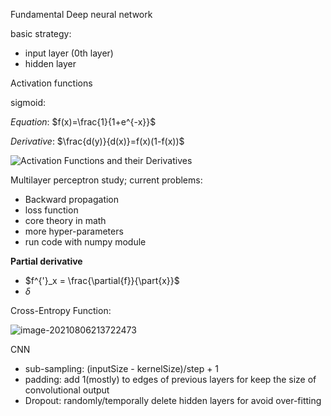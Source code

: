 Fundamental Deep neural network



basic strategy:

+ input layer (0th layer)
+ hidden layer

Activation functions

sigmoid:

$Equation:$	$f(x)=\frac{1}{1+e^{-x}}$

$Derivative:$	$\frac{d(y)}{d(x)}=f(x)(1-f(x))$



![Activation Functions and their Derivatives](https://editor.analyticsvidhya.com/uploads/94131Screenshot%20(43).png)



Multilayer perceptron study; current problems:

+ Backward propagation
+ loss function
+ core theory in math
+ more hyper-parameters
+ run code with numpy module 





**Partial derivative**

+ $f^{'}_x = \frac{\partial{f}}{\part{x}}$
+ $\delta$



Cross-Entropy Function:

![image-20210806213722473](C:\Users\pc\AppData\Roaming\Typora\typora-user-images\image-20210806213722473.png)





CNN

+ sub-sampling: (inputSize - kernelSize)/step + 1
+ padding: add 1(mostly) to edges of previous layers for keep the size of convolutional output 
+ Dropout: randomly/temporally delete hidden layers for avoid over-fitting 





